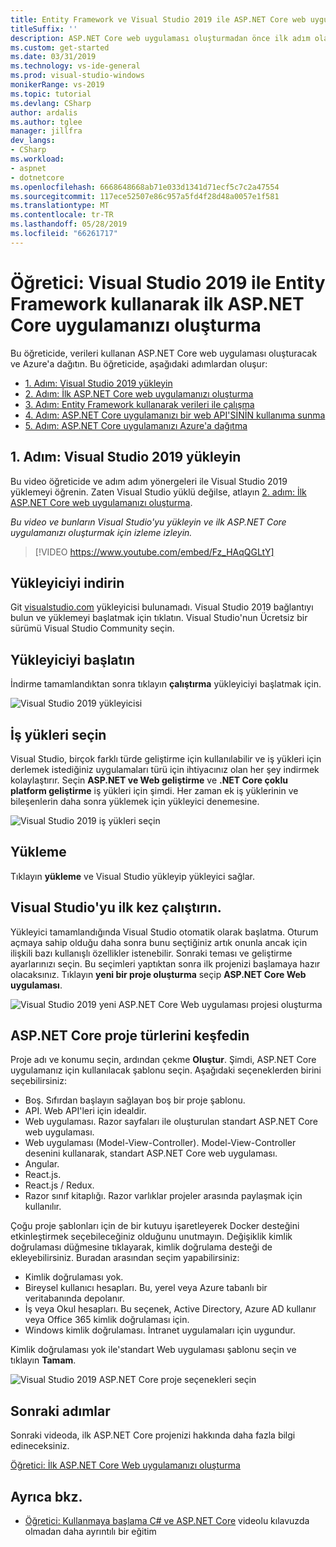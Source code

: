 ```yaml
---
title: Entity Framework ve Visual Studio 2019 ile ASP.NET Core web uygulaması
titleSuffix: ''
description: ASP.NET Core web uygulaması oluşturmadan önce ilk adım olarak, Visual Studio 2019 bu videosu ve adım adım yönergeleri ile nasıl yükleneceğini öğrenin.
ms.custom: get-started
ms.date: 03/31/2019
ms.technology: vs-ide-general
ms.prod: visual-studio-windows
monikerRange: vs-2019
ms.topic: tutorial
ms.devlang: CSharp
author: ardalis
ms.author: tglee
manager: jillfra
dev_langs:
- CSharp
ms.workload:
- aspnet
- dotnetcore
ms.openlocfilehash: 6668648668ab71e033d1341d71ecf5c7c2a47554
ms.sourcegitcommit: 117ece52507e86c957a5fd4f28d48a0057e1f581
ms.translationtype: MT
ms.contentlocale: tr-TR
ms.lasthandoff: 05/28/2019
ms.locfileid: "66261717"
---
```

# <a name="tutorial-create-your-first-aspnet-core-app-using-entity-framework-with-visual-studio-2019"></a>Öğretici: Visual Studio 2019 ile Entity Framework kullanarak ilk ASP.NET Core uygulamanızı oluşturma

Bu öğreticide, verileri kullanan ASP.NET Core web uygulaması oluşturacak ve Azure'a dağıtın. Bu öğreticide, aşağıdaki adımlardan oluşur:

- [1. Adım: Visual Studio 2019 yükleyin](#step-1-install-visual-studio-2019)
- [2. Adım: İlk ASP.NET Core web uygulamanızı oluşturma](tutorial-aspnet-core-ef-step-02.md)
- [3. Adım: Entity Framework kullanarak verileri ile çalışma](tutorial-aspnet-core-ef-step-03.md)
- [4. Adım: ASP.NET Core uygulamanızı bir web API'SİNİN kullanıma sunma](tutorial-aspnet-core-ef-step-04.md)
- [5. Adım: ASP.NET Core uygulamanızı Azure'a dağıtma](tutorial-aspnet-core-ef-step-05.md)

## <a name="step-1-install-visual-studio-2019"></a>1. Adım: Visual Studio 2019 yükleyin

Bu video öğreticide ve adım adım yönergeleri ile Visual Studio 2019 yüklemeyi öğrenin. Zaten Visual Studio yüklü değilse, atlayın [2. adım: İlk ASP.NET Core web uygulamanızı oluşturma](tutorial-aspnet-core-ef-step-02.md).

_Bu video ve bunların Visual Studio'yu yükleyin ve ilk ASP.NET Core uygulamanızı oluşturmak için izleme izleyin._

> [!VIDEO https://www.youtube.com/embed/Fz_HAqQGLtY]

## <a name="download-the-installer"></a>Yükleyiciyi indirin

Git [visualstudio.com](https://visualstudio.com) yükleyicisi bulunamadı. Visual Studio 2019 bağlantıyı bulun ve yüklemeyi başlatmak için tıklatın. Visual Studio'nun Ücretsiz bir sürümü Visual Studio Community seçin.

## <a name="start-the-installer"></a>Yükleyiciyi başlatın

İndirme tamamlandıktan sonra tıklayın **çalıştırma** yükleyiciyi başlatmak için.

![Visual Studio 2019 yükleyicisi](media/vs-2019/vs2019-installer.png)

## <a name="choose-workloads"></a>İş yükleri seçin

Visual Studio, birçok farklı türde geliştirme için kullanılabilir ve iş yükleri için derlemek istediğiniz uygulamaları türü için ihtiyacınız olan her şey indirmek kolaylaştırır. Seçin **ASP.NET ve Web geliştirme** ve **.NET Core çoklu platform geliştirme** iş yükleri için şimdi. Her zaman ek iş yüklerinin ve bileşenlerin daha sonra yüklemek için yükleyici denemesine.

![Visual Studio 2019 iş yükleri seçin](media/vs-2019/vs2019-choose-workloads.png)

## <a name="install"></a>Yükleme

Tıklayın **yükleme** ve Visual Studio yükleyip yükleyici sağlar.

## <a name="run-visual-studio-for-the-first-time"></a>Visual Studio'yu ilk kez çalıştırın.

Yükleyici tamamlandığında Visual Studio otomatik olarak başlatma. Oturum açmaya sahip olduğu daha sonra bunu seçtiğiniz artık onunla ancak için ilişkili bazı kullanışlı özellikler istenebilir. Sonraki teması ve geliştirme ayarlarınızı seçin. Bu seçimleri yaptıktan sonra ilk projenizi başlamaya hazır olacaksınız. Tıklayın **yeni bir proje oluşturma** seçip **ASP.NET Core Web uygulaması**.

![Visual Studio 2019 yeni ASP.NET Core Web uygulaması projesi oluşturma](media/vs-2019/vs2019-create-new-project.png)

## <a name="explore-aspnet-core-project-types"></a>ASP.NET Core proje türlerini keşfedin

Proje adı ve konumu seçin, ardından çekme **Oluştur**. Şimdi, ASP.NET Core uygulamanız için kullanılacak şablonu seçin. Aşağıdaki seçeneklerden birini seçebilirsiniz:

- Boş. Sıfırdan başlayın sağlayan boş bir proje şablonu.
- API. Web API'leri için idealdir.
- Web uygulaması. Razor sayfaları ile oluşturulan standart ASP.NET Core web uygulaması.
- Web uygulaması (Model-View-Controller). Model-View-Controller desenini kullanarak, standart ASP.NET Core web uygulaması.
- Angular.
- React.js.
- React.js / Redux.
- Razor sınıf kitaplığı. Razor varlıklar projeler arasında paylaşmak için kullanılır.

Çoğu proje şablonları için de bir kutuyu işaretleyerek Docker desteğini etkinleştirmek seçebileceğiniz olduğunu unutmayın. Değişiklik kimlik doğrulaması düğmesine tıklayarak, kimlik doğrulama desteği de ekleyebilirsiniz. Buradan arasından seçim yapabilirsiniz:

- Kimlik doğrulaması yok.
- Bireysel kullanıcı hesapları. Bu, yerel veya Azure tabanlı bir veritabanında depolanır.
- İş veya Okul hesapları. Bu seçenek, Active Directory, Azure AD kullanır veya Office 365 kimlik doğrulaması için.
- Windows kimlik doğrulaması. İntranet uygulamaları için uygundur.

Kimlik doğrulaması yok ile'standart Web uygulaması şablonu seçin ve tıklayın **Tamam**.

![Visual Studio 2019 ASP.NET Core proje seçenekleri seçin](media/vs-2019/vs2019-choose-aspnetcore-project.png)

## <a name="next-steps"></a>Sonraki adımlar

Sonraki videoda, ilk ASP.NET Core projenizi hakkında daha fazla bilgi edineceksiniz.

[Öğretici: İlk ASP.NET Core Web uygulamanızı oluşturma](tutorial-aspnet-core-ef-step-02.md)

## <a name="see-also"></a>Ayrıca bkz.

- [Öğretici: Kullanmaya başlama C# ve ASP.NET Core](tutorial-aspnet-core.md) videolu kılavuzda olmadan daha ayrıntılı bir eğitim
